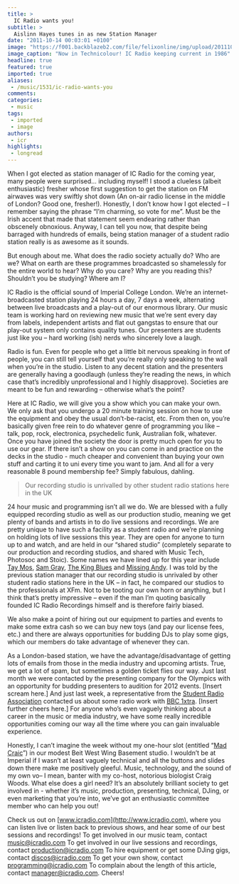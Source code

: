 ```yaml
---
title: >
  IC Radio wants you!
subtitle: >
  Aislinn Hayes tunes in as new Station Manager
date: "2011-10-14 00:03:01 +0100"
image: "https://f001.backblazeb2.com/file/felixonline/img/upload/201110140100-felix-screen-shot-2011-10-12-at-13.43.41.png"
image_caption: "Now in Technicolour! IC Radio keeping current in 1986"
headline: true
featured: true
imported: true
aliases:
 - /music/1531/ic-radio-wants-you
comments:
categories:
 - music
tags:
 - imported
 - image
authors:
 - icr
highlights:
 - longread
---
```


When I got elected as station manager of IC Radio for the coming year, many people were surprised… including myself! I stood a clueless (albeit enthusiastic) fresher whose first suggestion to get the station on FM airwaves was very swiftly shot down (An on-air radio license in the middle of London? Good one, fresher!). Honestly, I don’t know how I got elected – I remember saying the phrase “I’m charming, so vote for me”. Must be the Irish accent that made that statement seem endearing rather than obscenely obnoxious. Anyway, I can tell you now, that despite being barraged with hundreds of emails, being station manager of a student radio station really is as awesome as it sounds.

But enough about me. What does the radio society actually do? Who are we? What on earth are these programmes broadcasted so shamelessly for the entire world to hear? Why do you care? Why are you reading this? Shouldn’t you be studying? Where am I?

IC Radio is the official sound of Imperial College London. We’re an internet-broadcasted station playing 24 hours a day, 7 days a week, alternating between live broadcasts and a play-out of our enormous library. Our music team is working hard on reviewing new music that we’re sent every day from labels, independent artists and flat out gangstas to ensure that our play-out system only contains quality tunes. Our presenters are students just like you – hard working (ish) nerds who sincerely love a laugh.

Radio is fun. Even for people who get a little bit nervous speaking in front of people, you can still tell yourself that you’re really only speaking to the wall when you’re in the studio. Listen to any decent station and the presenters are generally having a goodlaugh (unless they’re reading the news, in which case that’s incredibly unprofessional and I highly disapprove). Societies are meant to be fun and rewarding – otherwise what’s the point?

Here at IC Radio, we will give you a show which you can make your own. We only ask that you undergo a 20 minute training session on how to use the equipment and obey the usual don’t-be-racist, etc. From then on, you’re basically given free rein to do whatever genre of programming you like – talk, pop, rock, electronica, psychedelic funk, Australian folk, whatever. Once you have joined the society the door is pretty much open for you to use our gear. If there isn’t a show on you can come in and practice on the decks in the studio - much cheaper and convenient than buying your own stuff and carting it to uni every time you want to jam. And all for a very reasonable 8 pound membership fee? Simply fabulous, dahling.

> Our recording studio is unrivalled by other student radio stations here in the UK

24 hour music and programming isn’t all we do. We are blessed with a fully equipped recording studio as well as our production studio, meaning we get plenty of bands and artists in to do live sessions and recordings. We are pretty unique to have such a facility as a student radio and we’re planning on holding lots of live sessions this year. They are open for anyone to turn up to and watch, and are held in our “shared studio” (completely separate to our production and recording studios, and shared with Music Tech, Photosoc and Stoic). Some names we have lined up for this year include [Tay Mos](http://www.reverbnation.com/taymos), [Sam Gray](http://www.samgray.co.uk/), [The King Blues](http://www.kingblues.com/) and [Missing Andy](http://www.missingandy.com/). I was told by the previous station manager that our recording studio is unrivaled by other student radio stations here in the UK – in fact, he compared our studios to the professionals at XFm. Not to be tooting our own horn or anything, but I think that’s pretty impressive – even if the man I’m quoting basically founded IC Radio Recordings himself and is therefore fairly biased.

We also make a point of hiring out our equipment to parties and events to make some extra cash so we can buy new toys (and pay our license fees, etc.) and there are always opportunities for budding DJs to play some gigs, which our members do take advantage of whenever they can.

As a London-based station, we have the advantage/disadvantage of getting lots of emails from those in the media industry and upcoming artists. True, we get a lot of spam, but sometimes a golden ticket flies our way. Just last month we were contacted by the presenting company for the Olympics with an opportunity for budding presenters to audition for 2012 events. [Insert scream here.] And just last week, a representative from the [Student Radio Association](http://www.studentradio.org.uk/) contacted us about some radio work with [BBC 1xtra](http://www.bbc.co.uk/1xtra/). [Insert further cheers here.] For anyone who’s even vaguely thinking about a career in the music or media industry, we have some really incredible opportunities coming our way all the time where you can gain invaluable experience.

Honestly, I can’t imagine the week without my one-hour slot (entitled “[Mad Craic](http://www.icradio.com/shows/637/)”) in our modest Beit West Wing Basement studio. I wouldn’t be at Imperial if I wasn’t at least vaguely technical and all the buttons and slides down there make me positively gleeful. Music, technology, and the sound of my own vo– I mean, banter with my co-host, notorious biologist Craig Woods. What else does a girl need? It’s an absolutely brilliant society to get involved in - whether it’s music, production, presenting, technical, DJing, or even marketing that you’re into, we’ve got an enthusiastic committee member who can help you out!

Check us out on [www.icradio.com](http://www.icradio.com), where you can listen live or listen back to previous shows, and hear some of our best sessions and recordings!
 To get involved in our music team, contact music@icradio.com
 To get involved in our live sessions and recordings, contact production@icradio.com
 To hire equipment or get some DJing gigs, contact discos@icradio.com
 To get your own show, contact programming@icradio.com
 To complain about the length of this article, contact manager@icradio.com. Cheers!
